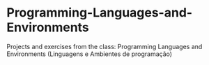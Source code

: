 # Programming-Languages-and-Environments
Projects and exercises from the class: Programming Languages ​​and Environments (Linguagens e Ambientes de programação)
